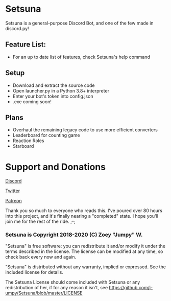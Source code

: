# Setsuna

Setsuna is a general-purpose Discord Bot, and one of the few made in discord.py!
## Feature List:
- For an up to date list of features, check Setsuna's help command
## Setup
- Download and extract the source code
- Open launcher.py in a Python 3.8+ interpreter
- Enter your bot's token into config.json
- .exe coming soon!
## Plans
- Overhaul the remaining legacy code to use more efficient converters
- Leaderboard for counting game
- Reaction Roles
- Starboard
# Support and Donations
[Discord](https://discord.gg/mB7H34Z)

[Twitter](https://twitter.com/J_umpy)

[Patreon](https://www.patreon.com/jumpyvonvagabond)

Thank you so much to everyone who reads this. I've poured over 80 hours into this project, and it's finally nearing a "completed" state. I hope you'll join me for the rest of the ride. ;-;

### Setsuna is Copyright 2018-2020 (C) Zoey "Jumpy" W.
"Setsuna" is free software: you can redistribute it and/or modify it under the terms described in the license. The license can be modified at any time, so check back every now and again.

"Setsuna" is distributed without any warranty, implied or expressed. See the
included license for details.

The Setsuna License should come included with Setsuna or any redistribution of her, if for any reason it isn't, see https://github.com/j-umpy/Setsuna/blob/master/LICENSE
